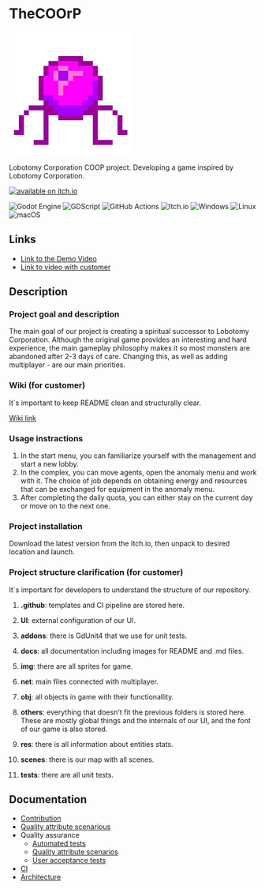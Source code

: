 # TheCOOrP

![The COOrP Logo](docs/img/Logo.jpg)
<!-- TODO Remake the logo, use png with palette encoding. -->

Lobotomy Corporation COOP project. Developing a game inspired by Lobotomy Corporation.

[<img height="64em" src="https://static.itch.io/images/badge-color.svg" alt="available on itch.io" />](https://localt0aster.itch.io/thecoorp)

![Godot Engine](https://img.shields.io/badge/GODOT-%23FFFFFF.svg?style=for-the-badge&logo=godot-engine) ![GDScript](https://img.shields.io/badge/GDScript-%2374267B.svg?style=for-the-badge&logo=godotengine&logoColor=white) ![GitHub Actions](https://img.shields.io/badge/github%20actions-%232671E5.svg?style=for-the-badge&logo=githubactions&logoColor=white) ![Itch.io](https://img.shields.io/badge/Itch-%23FF0B34.svg?style=for-the-badge&logo=Itch.io&logoColor=white)
![Windows](https://img.shields.io/badge/Windows-0078D6?style=for-the-badge&logo=windows&logoColor=white) ![Linux](https://img.shields.io/badge/Linux-FCC624?style=for-the-badge&logo=linux&logoColor=black) ![macOS](https://img.shields.io/badge/mac%20os-000000?style=for-the-badge&logo=macos&logoColor=F0F0F0)

## Links

- [Link to the Demo Video](https://drive.google.com/drive/folders/1pGh9TZ-6xcYVOox96Rov0pG2shFWNsGE?usp=drive_link)
- [Link to video with customer](https://drive.google.com/drive/folders/1dG_BZbB0Pia2oZM1XE1AgbxNdWinBCYa?usp=sharing)

## Description

### Project goal and description

The main goal of our project is creating a spiritual successor to Lobotomy Corporation. Although the original game provides an interesting and hard experience, the main gameplay philosophy makes it so most monsters are abandoned after 2-3 days of care. Changing this, as well as adding multiplayer - are our main priorities.

### Wiki (for customer)

It`s important to keep README clean and structurally clear.

[Wiki link](https://github.com/TheTopSecretTeam/TheCOOrP/wiki)

### Usage instractions

1. In the start menu, you can familiarize yourself with the management and start a new lobby.
2. In the complex, you can move agents, open the anomaly menu and work with it. The choice of job depends on obtaining energy and resources that can be exchanged for equipment in the anomaly menu.
3. After completing the daily quota, you can either stay on the current day or move on to the next one.

### Project installation

Download the latest version from the Itch\.io, then unpack to desired location and launch.

### Project structure clarification (for customer)

It`s important for developers to understand the structure of our repository.

1) **.github**: templates and CI pipeline are stored here.

2) **UI**: external configuration of our UI.

3) **addons**: there is GdUnit4 that we use for unit tests.

4) **docs**: all documentation including images for README and .md files.

5) **img**: there are all sprites for game.

6) **net**: main files connected with multiplayer.

7) **obj**: all objects in game with their functionallity.

8) **others**: everything that doesn't fit the previous folders is stored here. These are mostly global things and the internals of our UI, and the font of our game is also stored.

9) **res**: there is all information about entities stats.

10) **scenes**: there is our map with all scenes.

11) **tests**: there are all unit tests.

## Documentation

- [Contribution](docs/CONTRIBUTING.md)
- [Quality attribute scenarious](docs/quality-attributes/quality-attribute-scenarios.md)
- Quality assurance
  - [Automated tests](docs/quality-assurance/automated-tests.md)
  - [Quality attribute scenarios](docs/quality-assurance/quality-attribute-scenarios.md)
  - [User acceptance tests](docs/quality-assurance/user-acceptance-tests.md)
- [CI](docs/automation/CI.md)
- [Architecture](docs/architecture.md)
